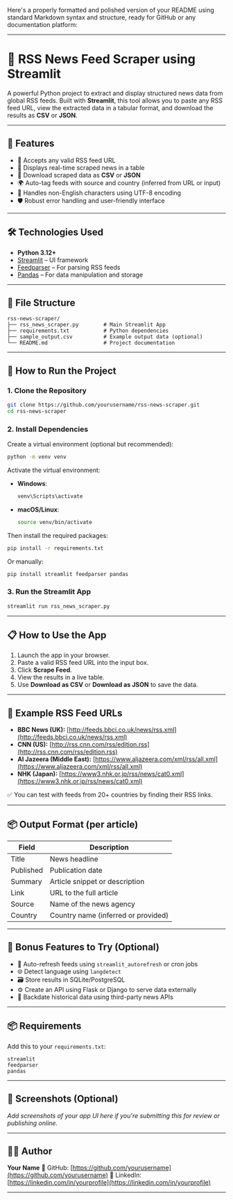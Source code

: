 Here's a properly formatted and polished version of your README using standard Markdown syntax and structure, ready for GitHub or any documentation platform:

---

# 📰 RSS News Feed Scraper using Streamlit

A powerful Python project to extract and display structured news data from global RSS feeds. Built with **Streamlit**, this tool allows you to paste any RSS feed URL, view the extracted data in a tabular format, and download the results as **CSV** or **JSON**.

---

## 📌 Features

* 🔗 Accepts any valid RSS feed URL
* 📄 Displays real-time scraped news in a table
* 💾 Download scraped data as **CSV** or **JSON**
* 🌍 Auto-tag feeds with source and country (inferred from URL or input)
* 🧠 Handles non-English characters using UTF-8 encoding
* 🛡️ Robust error handling and user-friendly interface

---

## 🛠 Technologies Used

* **Python 3.12+**
* [Streamlit](https://streamlit.io/) – UI framework
* [Feedparser](https://pythonhosted.org/feedparser/) – For parsing RSS feeds
* [Pandas](https://pandas.pydata.org/) – For data manipulation and storage

---

## 📁 File Structure

```
rss-news-scraper/
├── rss_news_scraper.py        # Main Streamlit App
├── requirements.txt           # Python dependencies
├── sample_output.csv          # Example output data (optional)
└── README.md                  # Project documentation
```

---

## 🚀 How to Run the Project

### 1. Clone the Repository

```bash
git clone https://github.com/yourusername/rss-news-scraper.git
cd rss-news-scraper
```

### 2. Install Dependencies

Create a virtual environment (optional but recommended):

```bash
python -m venv venv
```

Activate the virtual environment:

* **Windows**:

  ```bash
  venv\Scripts\activate
  ```
* **macOS/Linux**:

  ```bash
  source venv/bin/activate
  ```

Then install the required packages:

```bash
pip install -r requirements.txt
```

Or manually:

```bash
pip install streamlit feedparser pandas
```

### 3. Run the Streamlit App

```bash
streamlit run rss_news_scraper.py
```

---

## 📋 How to Use the App

1. Launch the app in your browser.
2. Paste a valid RSS feed URL into the input box.
3. Click **Scrape Feed**.
4. View the results in a live table.
5. Use **Download as CSV** or **Download as JSON** to save the data.

---

## 🧪 Example RSS Feed URLs

* **BBC News (UK):** [http://feeds.bbci.co.uk/news/rss.xml](http://feeds.bbci.co.uk/news/rss.xml)
* **CNN (US):** [http://rss.cnn.com/rss/edition.rss](http://rss.cnn.com/rss/edition.rss)
* **Al Jazeera (Middle East):** [https://www.aljazeera.com/xml/rss/all.xml](https://www.aljazeera.com/xml/rss/all.xml)
* **NHK (Japan):** [https://www3.nhk.or.jp/rss/news/cat0.xml](https://www3.nhk.or.jp/rss/news/cat0.xml)

✅ You can test with feeds from 20+ countries by finding their RSS links.

---

## 📦 Output Format (per article)

| Field     | Description                         |
| --------- | ----------------------------------- |
| Title     | News headline                       |
| Published | Publication date                    |
| Summary   | Article snippet or description      |
| Link      | URL to the full article             |
| Source    | Name of the news agency             |
| Country   | Country name (inferred or provided) |

---

## 🧠 Bonus Features to Try (Optional)

* 🔁 Auto-refresh feeds using `streamlit_autorefresh` or cron jobs
* 🌐 Detect language using `langdetect`
* 🗃️ Store results in SQLite/PostgreSQL
* ⚙️ Create an API using Flask or Django to serve data externally
* 📅 Backdate historical data using third-party news APIs

---

## 📦 Requirements

Add this to your `requirements.txt`:

```
streamlit
feedparser
pandas
```

---

## 📸 Screenshots (Optional)

*Add screenshots of your app UI here if you're submitting this for review or publishing online.*

---

## 👨‍💻 Author

**Your Name**
🔗 GitHub: [https://github.com/yourusername](https://github.com/yourusername)
🔗 LinkedIn: [https://linkedin.com/in/yourprofile](https://linkedin.com/in/yourprofile)

---

